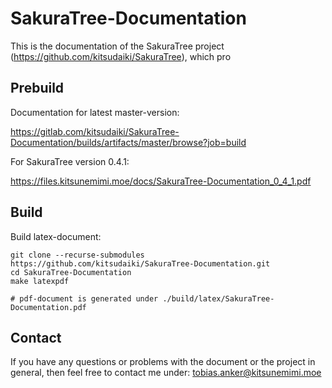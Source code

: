 # SakuraTree-Documentation


This is the documentation of the SakuraTree project (https://github.com/kitsudaiki/SakuraTree), which pro

## Prebuild

Documentation for latest master-version: 

https://gitlab.com/kitsudaiki/SakuraTree-Documentation/builds/artifacts/master/browse?job=build

For SakuraTree version 0.4.1:

https://files.kitsunemimi.moe/docs/SakuraTree-Documentation_0_4_1.pdf


## Build 

Build latex-document:

```
git clone --recurse-submodules https://github.com/kitsudaiki/SakuraTree-Documentation.git
cd SakuraTree-Documentation
make latexpdf 

# pdf-document is generated under ./build/latex/SakuraTree-Documentation.pdf
```

## Contact

If you have any questions or problems with the document or the project in general, then feel free to contact me under: tobias.anker@kitsunemimi.moe
